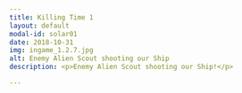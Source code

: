 ```yaml
---
title: Killing Time 1
layout: default
modal-id: solar01
date: 2018-10-31
img: ingame_1.2.7.jpg
alt: Enemy Alien Scout shooting our Ship
description: <p>Enemy Alien Scout shooting our Ship!</p>

---
```

